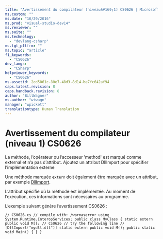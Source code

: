 ```yaml
---
title: "Avertissement du compilateur (niveau&#160;1) CS0626 | Microsoft Docs"
ms.custom: ""
ms.date: "10/29/2016"
ms.prod: "visual-studio-dev14"
ms.reviewer: ""
ms.suite: ""
ms.technology: 
  - "devlang-csharp"
ms.tgt_pltfrm: ""
ms.topic: "article"
f1_keywords: 
  - "CS0626"
dev_langs: 
  - "CSharp"
helpviewer_keywords: 
  - "CS0626"
ms.assetid: 2cd5061c-80e7-48d3-8d14-be7fc642af94
caps.latest.revision: 8
caps.handback.revision: 8
author: "BillWagner"
ms.author: "wiwagn"
manager: "wpickett"
translationtype: Human Translation
---
```

# Avertissement du compilateur (niveau&#160;1) CS0626
La méthode, l’opérateur ou l’accesseur 'method' est marqué comme external et n’a pas d’attribut. Ajoutez un attribut DllImport pour spécifier l’implémentation externe  
  
 Une méthode marquée `extern` doit également être marquée avec un attribut, par exemple [DllImport](frlrfSystemRuntimeInteropServicesDllImportAttributeClassTopic).  
  
 L’attribut spécifie où la méthode est implémentée. Au moment de l’exécution, ces informations sont nécessaires au programme.  
  
 L’exemple suivant génère l’avertissement CS0626 :  
  
```  
// CS0626.cs // compile with: /warnaserror using System.Runtime.InteropServices; public class MyClass { static extern public void M(); // CS0626 // try the following line // [DllImport("mydll.dll")] static extern public void M(); public static void Main() { } }  
```